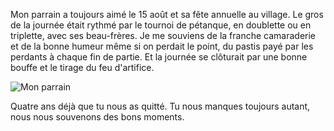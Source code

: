 <!-- title: Les souvenirs du 15 août -->

<!-- category: Humeur -->

Mon parrain a toujours aimé le 15 août et sa fête annuelle au village. Le gros de la journée était rythmé par le tournoi de pétanque, en doublette ou  en triplette, avec ses beau-frères. Je me souviens de la franche camaraderie et de la bonne humeur même si on perdait le point, du pastis payé par les perdants à chaque fin de partie. Et la journée se clôturait par une bonne bouffe et le tirage du feu d'artifice. 

![Mon parrain](/images/2020/christian.png)

Quatre ans déjà que tu nous as quitté. Tu nous manques toujours autant, nous nous souvenons des bons moments.  


